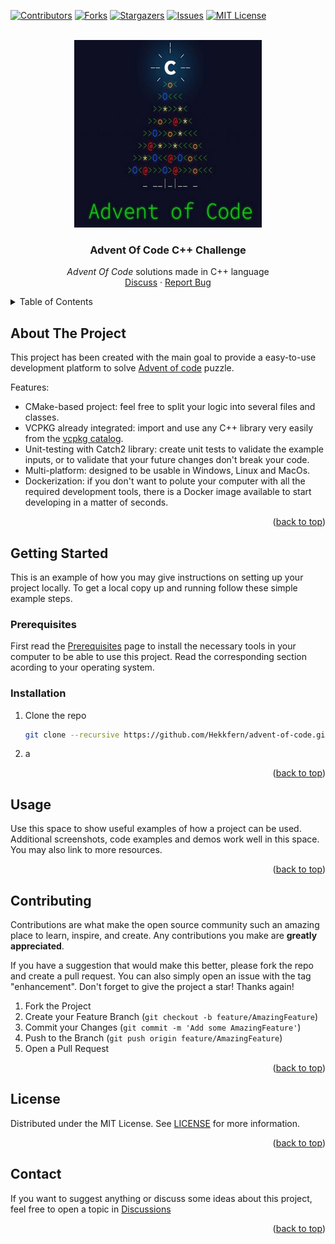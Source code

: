 <!-- Improved compatibility of back to top link: See: https://github.com/othneildrew/Best-README-Template/pull/73 -->
<a name="readme-top"></a>

<!-- PROJECT SHIELDS -->
[![Contributors][contributors-shield]][contributors-url]
[![Forks][forks-shield]][forks-url]
[![Stargazers][stars-shield]][stars-url]
[![Issues][issues-shield]][issues-url]
[![MIT License][license-shield]][license-url]



<!-- PROJECT LOGO -->
<br />
<div align="center">
  <a href="https://github.com/Hekkfern/advent-of-code">
    <img src="docs/images/logo.png" alt="Logo" width="300" height="300">
  </a>

<h3 align="center">Advent Of Code C++ Challenge</h3>

  <p align="center">
    <i>Advent Of Code</i> solutions made in C++ language
    <br />
    <a href="https://github.com/Hekkfern/advent-of-code/discussions">Discuss</a>
    ·
    <a href="https://github.com/Hekkfern/advent-of-code/issues">Report Bug</a>
  </p>
</div>



<!-- TABLE OF CONTENTS -->
<details>
  <summary>Table of Contents</summary>
  <ol>
    <li>
      <a href="#about-the-project">About The Project</a>
    </li>
    <li>
      <a href="#getting-started">Getting Started</a>
      <ul>
        <li><a href="#prerequisites">Prerequisites</a></li>
        <li><a href="#installation">Installation</a></li>
      </ul>
    </li>
    <li><a href="#usage">Usage</a></li>
    <li><a href="#contributing">Contributing</a></li>
    <li><a href="#license">License</a></li>
    <li><a href="#contact">Contact</a></li>
  </ol>
</details>



<!-- ABOUT THE PROJECT -->
## About The Project

This project has been created with the main goal to provide a easy-to-use development platform to solve [Advent of code](https://adventofcode.com/) puzzle.

Features:

* CMake-based project: feel free to split your logic into several files and classes.
* VCPKG already integrated: import and use any C++ library very easily from the [vcpkg catalog](https://vcpkg.io/en/packages.html).
* Unit-testing with Catch2 library: create unit tests to validate the example inputs, or to validate that your future changes don't break your code.
* Multi-platform: designed to be usable in Windows, Linux and MacOs.
* Dockerization: if you don't want to polute your computer with all the required development tools, there is a Docker image available to start developing in a matter of seconds.

<p align="right">(<a href="#readme-top">back to top</a>)</p>


<!-- GETTING STARTED -->
## Getting Started

This is an example of how you may give instructions on setting up your project locally.
To get a local copy up and running follow these simple example steps.

### Prerequisites

First read the [Prerequisites](docs/prerequisites.md) page to install the necessary tools in your computer to be able to use this project.
Read the corresponding section acording to your operating system.

### Installation

1. Clone the repo
   ```sh
   git clone --recursive https://github.com/Hekkfern/advent-of-code.git
   ```
2. a

<p align="right">(<a href="#readme-top">back to top</a>)</p>

<!-- USAGE EXAMPLES -->
## Usage

Use this space to show useful examples of how a project can be used. Additional screenshots, code examples and demos work well in this space. You may also link to more resources.

<p align="right">(<a href="#readme-top">back to top</a>)</p>


<!-- CONTRIBUTING -->
## Contributing

Contributions are what make the open source community such an amazing place to learn, inspire, and create. Any contributions you make are **greatly appreciated**.

If you have a suggestion that would make this better, please fork the repo and create a pull request. You can also simply open an issue with the tag "enhancement".
Don't forget to give the project a star! Thanks again!

1. Fork the Project
2. Create your Feature Branch (`git checkout -b feature/AmazingFeature`)
3. Commit your Changes (`git commit -m 'Add some AmazingFeature'`)
4. Push to the Branch (`git push origin feature/AmazingFeature`)
5. Open a Pull Request

<p align="right">(<a href="#readme-top">back to top</a>)</p>

<!-- LICENSE -->
## License

Distributed under the MIT License. See [LICENSE](LICENSE) for more information.

<p align="right">(<a href="#readme-top">back to top</a>)</p>



<!-- CONTACT -->
## Contact

If you want to suggest anything or discuss some ideas about this project, feel free to open a topic in [Discussions](https://github.com/Hekkfern/advent-of-code/discussions)

<p align="right">(<a href="#readme-top">back to top</a>)</p>


<!-- MARKDOWN LINKS & IMAGES -->
<!-- https://www.markdownguide.org/basic-syntax/#reference-style-links -->
[contributors-shield]: https://img.shields.io/github/contributors/Hekkfern/advent-of-code.svg?style=for-the-badge
[contributors-url]: https://github.com/Hekkfern/advent-of-code/graphs/contributors
[forks-shield]: https://img.shields.io/github/forks/Hekkfern/advent-of-code.svg?style=for-the-badge
[forks-url]: https://github.com/Hekkfern/advent-of-code/network/members
[stars-shield]: https://img.shields.io/github/stars/Hekkfern/advent-of-code.svg?style=for-the-badge
[stars-url]: https://github.com/Hekkfern/advent-of-code/stargazers
[issues-shield]: https://img.shields.io/github/issues/Hekkfern/advent-of-code.svg?style=for-the-badge
[issues-url]: https://github.com/Hekkfern/advent-of-code/issues
[license-shield]: https://img.shields.io/github/license/Hekkfern/advent-of-code.svg?style=for-the-badge
[license-url]: https://github.com/Hekkfern/advent-of-code/blob/master/LICENSE.txt
